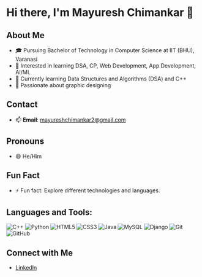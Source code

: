 

<!--
**Mayur-143/Mayur-143** is a ✨ _special_ ✨ repository because its `README.md` (this file) appears on your GitHub profile.

Here are some ideas to get you started:

- 🔭 I’m currently working on ...
- 🌱 I’m currently learning ...
- 👯 I’m looking to collaborate on ...
- 🤔 I’m looking for help with ...
- 💬 Ask me about ...
- 📫 How to reach me: ...
- 😄 Pronouns: ...
- ⚡ Fun fact: ...
-->
# Hi there, I'm Mayuresh Chimankar 👋

## About Me
- 🎓 Pursuing Bachelor of Technology in Computer Science at IIT (BHU), Varanasi
- 👀 Interested in learning DSA, CP, Web Development, App Development, AI/ML
- 🌱 Currently learning Data Structures and Algorithms (DSA) and C++
- 🎨 Passionate about graphic designing

## Contact
- 📫 **Email**: mayureshchimankar2@gmail.com

## Pronouns
- 😄 He/Him

## Fun Fact
- ⚡ Fun fact: Explore different technologies and languages.
## Languages and Tools:
![C++](https://img.shields.io/badge/-C++-black?style=flat-square&logo=C%2B%2B)
![Python](https://img.shields.io/badge/-Python-black?style=flat-square&logo=Python)
![HTML5](https://img.shields.io/badge/-HTML5-black?style=flat-square&logo=html5)
![CSS3](https://img.shields.io/badge/-CSS3-black?style=flat-square&logo=css3)
![Java](https://img.shields.io/badge/-Java-black?style=flat-square&logo=Java)
![MySQL](https://img.shields.io/badge/-MySQL-black?style=flat-square&logo=MySQL)
![Django](https://img.shields.io/badge/-Django-black?style=flat-square&logo=Django)
![Git](https://img.shields.io/badge/-Git-black?style=flat-square&logo=git)
![GitHub](https://img.shields.io/badge/-GitHub-black?style=flat-square&logo=github)

## Connect with Me
- [LinkedIn](https://www.linkedin.com/in/mayuresh-chimankar)


